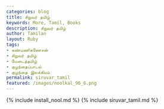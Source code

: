 ```yaml
---  
categories: blog  
title: சிறுவர் தமிழ்
keywords: More, Tamil, Books  
description: சிறுவர் தமிழ்
author: Tamilan  
layout: Ruby  
tags:     
- கண்மணிகணேசன்
- சிறுவர் தமிழ்
- மேடைத்தமிழ்
- குழந்தைப்பாடல்
- குழந்தை இலக்கியம்
permalink: siruvar_tamil  
featured: /images/noolkal_96_6.png  
---  
```

{% include install_nool.md %} 
{% include siruvar_tamil.md %} 
